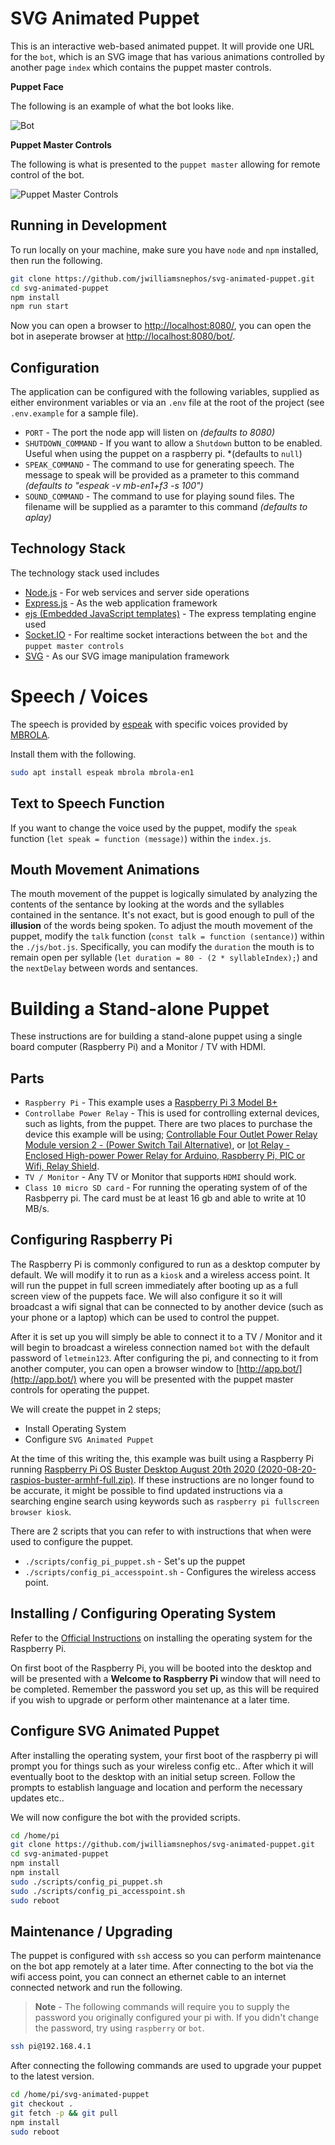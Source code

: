 # SVG Animated Puppet

This is an interactive web-based animated puppet.  It will provide one URL for the `bot`, which is an SVG image that has various animations controlled by another page `index` which contains the puppet master controls.

**Puppet Face**

The following is an example of what the bot looks like.

![Bot](./public/img/bot.gif "Bot")

**Puppet Master Controls**

The following is what is presented to the `puppet master` allowing for remote control of the bot.

![Puppet Master Controls](./public/img/puppet_master_controls.png "Puppet Master Controls")

## Running in Development

To run locally on your machine, make sure you have `node` and `npm` installed, then run the following.

```bash
git clone https://github.com/jwilliamsnephos/svg-animated-puppet.git
cd svg-animated-puppet
npm install
npm run start
```

Now you can open a browser to [http://localhost:8080/](http://localhost:8080/), you can open the bot in aseperate browser at [http://localhost:8080/bot/](http://localhost:8080/bot/).

## Configuration

The application can be configured with the following variables, supplied as either environment variables or via an `.env` file at the root of the project (see `.env.example` for a sample file).

* `PORT` - The port the node app will listen on *(defaults to 8080)*
* `SHUTDOWN_COMMAND` - If you want to allow a `Shutdown` button to be enabled.  Useful when using the puppet on a raspberry pi. *(defaults to `null`)
* `SPEAK_COMMAND` - The command to use for generating speech.  The message to speak will be provided as a prameter to this command *(defaults to "espeak -v mb-en1+f3 -s 100")*
* `SOUND_COMMAND` - The command to use for playing sound files.  The filename will be supplied as a paramter to this command *(defaults to aplay)*

## Technology Stack

The technology stack used includes

* [Node.js](https://nodejs.org/en/) - For web services and server side operations
* [Express.js](https://expressjs.com/) - As the web application framework
* [ejs (Embedded JavaScript templates)](hhttps://github.com/mde/ejs) - The express templating engine used
* [Socket.IO](https://socket.io/) - For realtime socket interactions between the `bot` and the `puppet master controls`
* [SVG](https://svgjs.com/docs/3.0/) - As our SVG image manipulation framework


# Speech / Voices

The speech is provided by [espeak](https://github.com/espeak-ng/espeak-ng) with specific voices provided by [MBROLA](https://github.com/espeak-ng/espeak-ng/blob/master/docs/mbrola.md).

Install them with the following.

```bash
sudo apt install espeak mbrola mbrola-en1
```

## Text to Speech Function

If you want to change the voice used by the puppet, modify the `speak` function (`let speak = function (message)`) within the `index.js`.

## Mouth Movement Animations

The mouth movement of the puppet is logically simulated by analyzing the contents of the sentance by looking at the words and the syllables contained in the sentance.  It's not exact, but is good enough to pull of the **illusion** of the words being spoken.  To adjust the mouth movement of the puppet, modify the `talk` function (`const talk = function (sentance)`) within the `./js/bot.js`. Specifically, you can modify the `duration` the mouth is to remain open per syllable (`let duration = 80 - (2 * syllableIndex);`) and the `nextDelay` between words and sentances.

# Building a Stand-alone Puppet

These instructions are for building a stand-alone puppet using a single board computer (Raspberry Pi) and a Monitor / TV with HDMI.

## Parts

* `Raspberry Pi` - This example uses a [Raspberry Pi 3 Model B+](https://www.raspberrypi.org/products/raspberry-pi-3-model-b-plus/)
* `Controllabe Power Relay` - This is used for controlling external devices, such as lights, from the puppet.  There are two places to purchase the device this example will be using; [Controllable Four Outlet Power Relay Module version 2 - (Power Switch Tail Alternative)](https://www.adafruit.com/product/2935), or [Iot Relay - Enclosed High-power Power Relay for Arduino, Raspberry Pi, PIC or Wifi, Relay Shield](https://www.amazon.com/Iot-Relay-Enclosed-High-Power-Raspberry/dp/B00WV7GMA2).
* `TV / Monitor` - Any TV or Monitor that supports `HDMI` should work.
* `Class 10 micro SD card` - For running the operating system of of the Rasbperry pi.  The card must be at least 16 gb and able to write at 10 MB/s.

## Configuring Raspberry Pi

The Raspberry Pi is commonly configured to run as a desktop computer by default.  We will modify it to run as a `kiosk` and a wireless access point.  It will run the puppet in full screen immediately after booting up as a full screen view of the puppets face.  We will also configure it so it will broadcast a wifi signal that can be connected to by another device (such as your phone or a laptop) which can be used to control the puppet.

After it is set up you will simply be able to connect it to a TV / Monitor and it will begin to broadcast a wireless connection named `bot` with the default password of `letmein123`.  After configuring the pi, and connecting to it from another computer, you can open a browser window to [http://app.bot/](http://app.bot/) where you will be presented with the puppet master controls for operating the puppet.

We will create the puppet in 2 steps;

* Install Operating System
* Configure `SVG Animated Puppet`

At the time of this writing the, this example was built using a Raspberry Pi running [Raspberry Pi OS Buster Desktop August 20th 2020 (2020-08-20-raspios-buster-armhf-full.zip)](https://www.raspberrypi.org/downloads/raspberry-pi-os/).  If these instructions are no longer found to be accurate, it might be possible to find updated instructions via a searching engine search using keywords such as `raspberry pi fullscreen browser kiosk`.

There are 2 scripts that you can refer to with instructions that when were used to configure the puppet.

* `./scripts/config_pi_puppet.sh` - Set's up the puppet
* `./scripts/config_pi_accesspoint.sh` - Configures the wireless access point.

## Installing / Configuring Operating System

Refer to the [Official Instructions](https://www.raspberrypi.org/documentation/installation/installing-images/README.md) on installing the operating system for the Raspberry Pi.

On first boot of the Raspberry Pi, you will be booted into the desktop and will be presented with a **Welcome to Raspberry Pi** window that will need to be completed.  Remember the password you set up, as this will be required if you wish to upgrade or perform other maintenance at a later time.

## Configure SVG Animated Puppet

After installing the operating system, your first boot of the raspberry pi will prompt you for things such as your wireless config etc.. After which it will eventually boot to the desktop with an initial setup screen.  Follow the prompts to establish language and location and perform the necessary updates etc..

We will now configure the bot with the provided scripts.

```bash
cd /home/pi
git clone https://github.com/jwilliamsnephos/svg-animated-puppet.git
cd svg-animated-puppet
npm install
npm install
sudo ./scripts/config_pi_puppet.sh
sudo ./scripts/config_pi_accesspoint.sh
sudo reboot
```

## Maintenance / Upgrading

The puppet is configured with `ssh` access so you can perform maintenance on the bot app remotely at a later time.  After connecting to the bot via the wifi access point, you can connect an ethernet cable to an internet connected network and run the following.

> **Note** - The following commands will require you to supply the password you originally configured your pi with.  If you didn't change the password, try using `raspberry` or `bot`.

```bash
ssh pi@192.168.4.1
```

After connecting the following commands are used to upgrade your puppet to the latest version.

```bash
cd /home/pi/svg-animated-puppet
git checkout .
git fetch -p && git pull
npm install
sudo reboot
```
